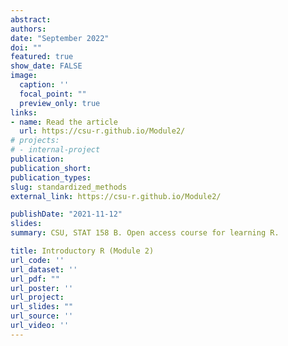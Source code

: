 ```yaml
---
abstract:
authors:
date: "September 2022"
doi: ""
featured: true
show_date: FALSE
image:
  caption: ''
  focal_point: ""
  preview_only: true
links:
- name: Read the article
  url: https://csu-r.github.io/Module2/
# projects:
# - internal-project
publication:
publication_short:
publication_types:
slug: standardized_methods
external_link: https://csu-r.github.io/Module2/

publishDate: "2021-11-12"
slides: 
summary: CSU, STAT 158 B. Open access course for learning R.

title: Introductory R (Module 2)
url_code: ''
url_dataset: ''
url_pdf: ""
url_poster: ''
url_project: 
url_slides: ""
url_source: ''
url_video: ''
---
```


